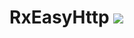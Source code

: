 # RxEasyHttp [![](https://jitpack.io/v/DaiFalin/RxEasyHttp.svg)](https://jitpack.io/#DaiFalin/RxEasyHttp)
